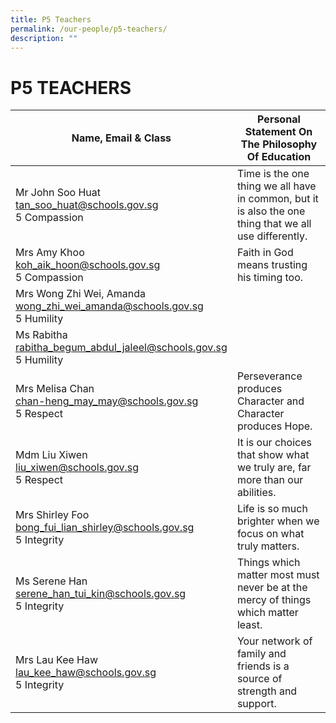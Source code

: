 ```yaml
---
title: P5 Teachers
permalink: /our-people/p5-teachers/
description: ""
---
```

# **P5 TEACHERS**

| Name, Email &amp; Class 	| Personal Statement On The Philosophy Of Education 	|
|---	|---	|
| Mr John Soo Huat <br>[tan_soo_huat@schools.gov.sg](mailto:tan_soo_huat@schools.gov.sg) <br> 5 Compassion	| Time is the one thing we all have in common, but it is also the one thing that we all use differently. 	|
| Mrs Amy Khoo<br>[koh_aik_hoon@schools.gov.sg](mailto:koh_aik_hoon@schools.gov.sg) <br> 5 Compassion	| Faith in God means trusting his timing too. 	|
| Mrs Wong Zhi Wei, Amanda<br>[wong_zhi_wei_amanda@schools.gov.sg](mailto:wong_zhi_wei_amanda@schools.gov.sg) <br> 5 Humility	| 	|
| Ms Rabitha<br>[rabitha_begum_abdul_jaleel@schools.gov.sg](mailto:rabitha_begum_abdul_jaleel@schools.gov.sg) <br> 5 Humility	| 	|
| Mrs Melisa Chan<br>[chan-heng_may_may@schools.gov.sg](mailto:chan-heng_may_may@schools.gov.sg) <br> 5 Respect	| Perseverance produces Character and Character produces Hope. 	|
| Mdm Liu Xiwen<br>[liu_xiwen@schools.gov.sg](mailto:liu_xiwen@schools.gov.sg) <br> 5 Respect	| It is our choices that show what we truly are, far more than our abilities.|
| Mrs Shirley Foo<br>[bong_fui_lian_shirley@schools.gov.sg](mailto:bong_fui_lian_shirley@schools.gov.sg) <br> 5 Integrity	| Life is so much brighter when we focus on what truly matters. 	|
| Ms Serene Han<br>[serene_han_tui_kin@schools.gov.sg](mailto:serene_han_tui_kin@schools.gov.sg) <br> 5 Integrity	| Things which matter most must never be at the mercy of things which matter least.	|
| Mrs Lau Kee Haw <br>[lau_kee_haw@schools.gov.sg](mailto:lau_kee_haw@schools.gov.sg) <br> 5 Integrity	| Your network of family and friends is a source of strength and support. 	|